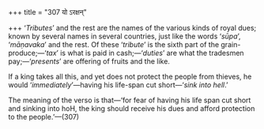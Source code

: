 +++
title = "307 यो ऽरक्षन्"

+++
‘*Tributes*’ and the rest are the names of the various kinds of royal
dues; known by several names in several countries, just like the words
‘*sūpa*’, ‘*māṇavaka*’ and the rest. Of these ‘*tribute*’ is the sixth
part of the grain-produce;—‘*tax*’ is what is paid in cash;—‘*duties*’
are what the tradesmen pay;—‘*presents*’ are offering of fruits and the
like.

If a king takes all this, and yet does not protect the people from
thieves, he would ‘*immediately*’—having his life-span cut short—‘*sink
into hell*.’

The meaning of the verso is that—‘for fear of having his life span cut
short and sinking into hoH, the king should receive his dues and afford
protection to the people.’—(307)


